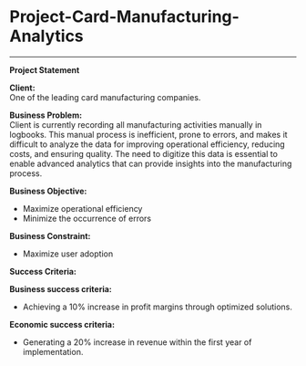 # Project-Card-Manufacturing-Analytics

---

**Project Statement**

**Client:**  
One of the leading card manufacturing companies.

**Business Problem:**  
Client is currently recording all manufacturing activities manually in logbooks. This manual process is inefficient, prone to errors, and makes it difficult to analyze the data for improving operational efficiency, reducing costs, and ensuring quality. The need to digitize this data is essential to enable advanced analytics that can provide insights into the manufacturing process.

**Business Objective:**  
- Maximize operational efficiency  
- Minimize the occurrence of errors

**Business Constraint:**  
- Maximize user adoption

**Success Criteria:**

**Business success criteria:**  
- Achieving a 10% increase in profit margins through optimized solutions.

**Economic success criteria:**  
- Generating a 20% increase in revenue within the first year of implementation.

